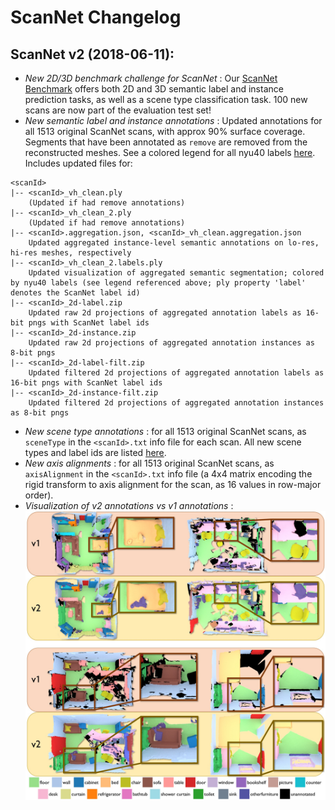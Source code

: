 
# ScanNet Changelog


## ScanNet v2 (2018-06-11):
- *New 2D/3D benchmark challenge for ScanNet* : Our [ScanNet Benchmark](http://kaldir.vc.in.tum.de/scannet_benchmark) offers both 2D and 3D semantic label and instance prediction tasks, as well as a scene type classification task. 100 new scans are now part of the evaluation test set!
- *New semantic label and instance annotations* : Updated annotations for all 1513 original ScanNet scans, with approx 90% surface coverage. Segments that have been annotated as `remove` are removed from the reconstructed meshes. 
See a colored legend for all nyu40 labels [here](http://kaldir.vc.in.tum.de/scannet_benchmark/img/legend.jpg).
Includes updated files for:
```shell
<scanId>
|-- <scanId>_vh_clean.ply
    (Updated if had remove annotations)
|-- <scanId>_vh_clean_2.ply
    (Updated if had remove annotations)
|-- <scanId>.aggregation.json, <scanId>_vh_clean.aggregation.json
    Updated aggregated instance-level semantic annotations on lo-res, hi-res meshes, respectively
|-- <scanId>_vh_clean_2.labels.ply
    Updated visualization of aggregated semantic segmentation; colored by nyu40 labels (see legend referenced above; ply property 'label' denotes the ScanNet label id)
|-- <scanId>_2d-label.zip
    Updated raw 2d projections of aggregated annotation labels as 16-bit pngs with ScanNet label ids
|-- <scanId>_2d-instance.zip
    Updated raw 2d projections of aggregated annotation instances as 8-bit pngs
|-- <scanId>_2d-label-filt.zip
    Updated filtered 2d projections of aggregated annotation labels as 16-bit pngs with ScanNet label ids
|-- <scanId>_2d-instance-filt.zip
    Updated filtered 2d projections of aggregated annotation instances as 8-bit pngs
```
- *New scene type annotations* : for all 1513 original ScanNet scans, as `sceneType` in the `<scanId>.txt` info file for each scan. All new scene types and label ids are listed [here](http://kaldir.vc.in.tum.de/scannet_benchmark/scene_types_all.txt).
- *New axis alignments* : for all 1513 original ScanNet scans, as `axisAlignment` in the `<scanId>.txt` info file (a 4x4 matrix encoding the rigid transform to axis alignment for the scan, as 16 values in row-major order).
- *Visualization of v2 annotations vs v1 annotations* : 
<a href="img/v2_vs_v1_annotations.jpg"><center>
<img src="img/v2_vs_v1_annotations.jpg" /></center></a>



